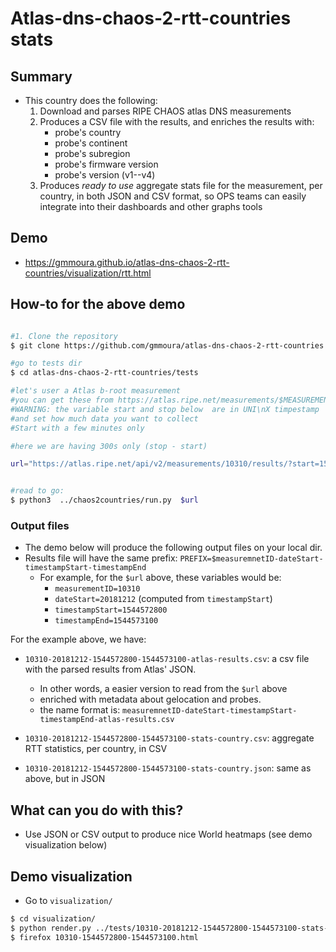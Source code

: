 # Atlas-dns-chaos-2-rtt-countries stats


## Summary 

   * This country does the following:
      1. Download and parses RIPE CHAOS atlas DNS measurements
      1. Produces a CSV file with the results, and enriches the results with:
         * probe's country
         * probe's continent
         * probe's subregion
         * probe's firmware version
         * probe's version (v1--v4)
      1. Produces *ready to use* aggregate stats file for the measurement, per country,
      in both JSON and CSV format, so OPS teams can easily integrate into their dashboards and 
      other graphs tools
      

## Demo
   * https://gmmoura.github.io/atlas-dns-chaos-2-rtt-countries/visualization/rtt.html
 
 
## How-to for the above demo 

 ```bash
 
 #1. Clone the repository
 $ git clone https://github.com/gmmoura/atlas-dns-chaos-2-rtt-countries.git
 
 #go to tests dir
 $ cd atlas-dns-chaos-2-rtt-countries/tests
 
 #let's user a Atlas b-root measurement
 #you can get these from https://atlas.ripe.net/measurements/$MEASUREMENT_ID/#!download
 #WARNING: the variable start and stop below  are in UNI\nX timpestamp
 #and set how much data you want to collect
 #Start with a few minutes only
 
 #here we are having 300s only (stop - start)
 
 url="https://atlas.ripe.net/api/v2/measurements/10310/results/?start=1544572800&stop=1544573100&format=json"
 
 
 #read to go:
 $ python3  ../chaos2countries/run.py  $url
 
  ```   
  
### Output files


   * The demo below will produce the following output files on your local dir.
   * Results file will have the same prefix: ``PREFIX=$measuremnetID-dateStart-timestampStart-timestampEnd``
      * For example, for the ``$url`` above, these variables would be:
         *  ``measurementID=10310``
         *  ``dateStart=20181212`` (computed from ``timestampStart``)
         *  ``timestampStart=1544572800``
         *  ``timestampEnd=1544573100``
         
   For the example above, we have:      
   * ``10310-20181212-1544572800-1544573100-atlas-results.csv``: a csv file with the parsed results from Atlas' JSON. 
       * In other words,  a easier version to read from the ``$url`` above
       * enriched with metadata about gelocation and probes.
       * the name format is: `measuremnetID-dateStart-timestampStart-timestampEnd-atlas-results.csv`
       
   * ``10310-20181212-1544572800-1544573100-stats-country.csv``: aggregate RTT statistics,  per country, in CSV
   * ``10310-20181212-1544572800-1544573100-stats-country.json``: same as above, but in JSON


##  What can you do with this?
 
   * Use JSON or CSV output to produce nice World heatmaps (see demo visualization below)

##  Demo visualization
   * Go to ``visualization/``
   
``` bash
$ cd visualization/
$ python render.py ../tests/10310-20181212-1544572800-1544573100-stats-country.csv
$ firefox 10310-1544572800-1544573100.html

```
